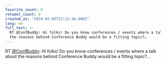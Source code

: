 ```yaml
---
favorite_count: 0
retweet_count: 0
created_at: "2019-02-09T23:22:46.000Z"
lang: en
full_text: >-
  RT @ConfBuddy: Hi folks! Do you know conferences / events where a talk about
  the reasons behind Conference Buddy would be a fitting topic?…
---
```


RT [@ConfBuddy](https://twitter.com/ConfBuddy): Hi folks! Do you know
conferences / events where a talk about the reasons behind Conference Buddy
would be a fitting topic?…
